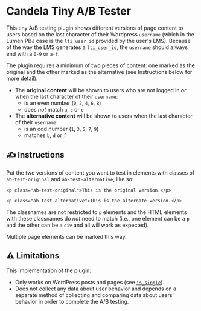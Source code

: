 # Candela Tiny A/B Tester

This tiny A/B testing plugin shows different versions of page content to users based on the last character of their Wordpress `username` (which in the Lumen PBJ case is the `lti_user_id` provided by the user's LMS). Because of the way the LMS generates a `lti_user_id`, the `username` should always end with a `0-9` or `a-f`.

The plugin requires a minimum of two pieces of content: one marked as the original and the other marked as the alternative (see Instructions below for more detail).

- The **original content** will be shown to users who are not logged in _or_ when the last character of their `username`:
  - is an even number (`0`, `2`, `4`, `6`, `8`)
  - does _not_ match `a`, `c` or `e`
- The **alternative content** will be shown to users when the last character of their `username`:
  - is an odd number (`1`, `3`, `5`, `7`, `9`)
  - matches `b`, `d` or `f`

## ✍️ Instructions

Put the two versions of content you want to test in elements with classes of `ab-test-original` and  `ab-test-alternative`, like so:

```
<p class="ab-test-original">This is the original version.</p>

<p class="ab-test-alternative">This is the alternate version.</p>
```

The classnames are not restricted to `p` elements and the HTML elements with these classnames do _not_ need to match (i.e., one element can be a `p` and the other can be a `div` and all will work as expected).

Multiple page elements can be marked this way.

## ⚠️ Limitations
This implementation of the plugin:
- Only works on WordPress posts and pages (see [`is_single`](https://developer.wordpress.org/reference/functions/is_single/)).
- Does not collect any data about user behavior and depends on a separate method of collecting and comparing data about users' behavior in order to complete the A/B testing.
